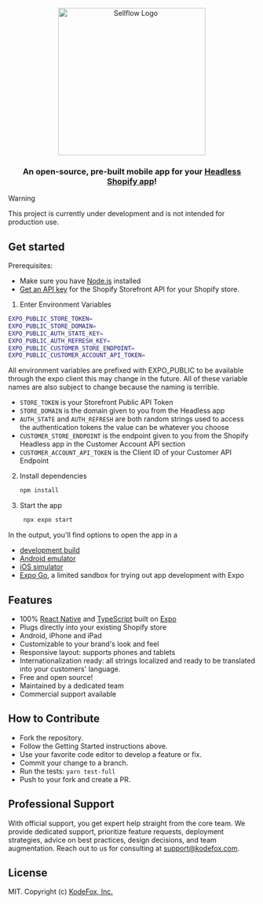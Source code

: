 <p align="center">
<img width="300" alt="Sellflow Logo" src="https://user-images.githubusercontent.com/369384/73599036-f5cfcf00-44f3-11ea-9696-91e9c56b6e49.png">
</p>
<h3 align="center">An open-source, pre-built mobile app for your <a href="https://www.shopify.com/plus/solutions/headless-commerce">Headless Shopify app</a>!</h3>

> [!Warning]
> This project is currently under development and is not intended for production use.

## Get started
Prerequisites:

- Make sure you have [Node.js](https://nodejs.org) installed
- [Get an API key](https://help.shopify.com/en/api/getting-started/authentication/private-authentication#generate-credentials-from-the-shopify-admin) for the Shopify Storefront API for your Shopify store.

1. Enter Environment Variables
  ```bash
  EXPO_PUBLIC_STORE_TOKEN=
  EXPO_PUBLIC_STORE_DOMAIN=
  EXPO_PUBLIC_AUTH_STATE_KEY=
  EXPO_PUBLIC_AUTH_REFRESH_KEY=
  EXPO_PUBLIC_CUSTOMER_STORE_ENDPOINT=
  EXPO_PUBLIC_CUSTOMER_ACCOUNT_API_TOKEN=
  ```
  All environment variables are prefixed with EXPO_PUBLIC to be available through the expo client this may change in the future. All of these variable names are also subject to change because the naming is terrible.
  - `STORE_TOKEN` is your Storefront Public API Token
  - `STORE_DOMAIN` is the domain given to you from the Headless app
  - `AUTH_STATE` and `AUTH_REFRESH` are both random strings used to access the authentication tokens the value can be whatever you choose
  - `CUSTOMER_STORE_ENDPOINT` is the endpoint given to you from the Shopify Headless app in the Customer Account API section
  - `CUSTOMER_ACCOUNT_API_TOKEN` is the Client ID of your Customer API Endpoint


2. Install dependencies

   ```bash
   npm install
   ```

3. Start the app

   ```bash
    npx expo start
   ```

In the output, you'll find options to open the app in a

- [development build](https://docs.expo.dev/develop/development-builds/introduction/)
- [Android emulator](https://docs.expo.dev/workflow/android-studio-emulator/)
- [iOS simulator](https://docs.expo.dev/workflow/ios-simulator/)
- [Expo Go](https://expo.dev/go), a limited sandbox for trying out app development with Expo

## Features

- 100% [React Native](https://facebook.github.io/react-native/) and [TypeScript](http://typescriptlang.org) built on [Expo](https://expo.io)
- Plugs directly into your existing Shopify store
- Android, iPhone and iPad
- Customizable to your brand's look and feel
- Responsive layout: supports phones and tablets
- Internationalization ready: all strings localized and ready to be translated into your customers' language.
- Free and open source!
- Maintained by a dedicated team
- Commercial support available

## How to Contribute

- Fork the repository.
- Follow the Getting Started instructions above.
- Use your favorite code editor to develop a feature or fix.
- Commit your change to a branch.
- Run the tests:
  `yarn test-full`
- Push to your fork and create a PR.


## Professional Support

With official support, you get expert help straight from the core team. We provide dedicated support, prioritize feature requests, deployment strategies, advice on best practices, design decisions, and team augmentation. Reach out to us for consulting at support@kodefox.com.

## License

MIT. Copyright (c) [KodeFox, Inc.](https://github.com/kodefox)
